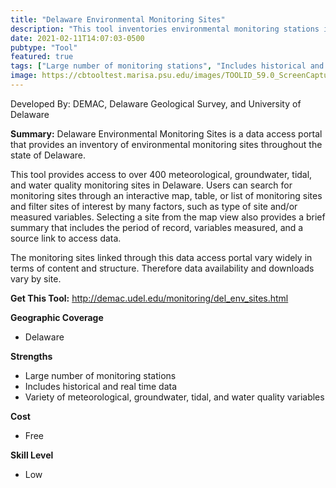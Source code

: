 ```yaml
---
title: "Delaware Environmental Monitoring Sites"
description: "This tool inventories environmental monitoring stations in Delaware and provides links to access corresponding data and find data of interest."
date: 2021-02-11T14:07:03-0500
pubtype: "Tool"
featured: true
tags: ["Large number of monitoring stations", "Includes historical and real time data", "Variety of meteorological, groundwater, tidal, and water quality variables"]
image: https://cbtooltest.marisa.psu.edu/images/TOOLID_59.0_ScreenCapture-1.png
---
```

Developed By: DEMAC, Delaware Geological Survey, and University of Delaware


**Summary:** Delaware Environmental Monitoring Sites is a data access portal that provides an inventory of environmental monitoring sites throughout the state of Delaware.

This tool provides access to over 400 meteorological, groundwater, tidal, and water quality monitoring sites in Delaware. Users can search for monitoring sites through an interactive map, table, or list of monitoring sites and filter sites of interest by many factors, such as type of site and/or measured variables. Selecting a site from the map view also provides a brief summary that includes the period of record, variables measured, and a source link to access data.

The monitoring sites linked through this data access portal vary widely in terms of content and structure. Therefore data availability and downloads vary by site.

__**Get This Tool:**__ http://demac.udel.edu/monitoring/del_env_sites.html

__**Geographic Coverage**__
- Delaware

__**Strengths**__
-  Large number of monitoring stations
-   Includes historical and real time data
-   Variety of meteorological, groundwater, tidal, and water quality variables

__**Cost**__
- Free

__**Skill Level**__
- Low
